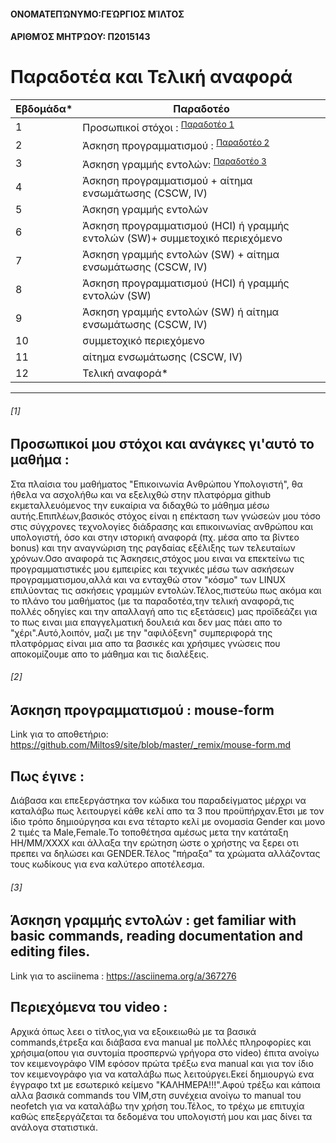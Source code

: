 #### ΟΝΟΜΑΤΕΠΏΝΥΜΟ:ΓΕΏΡΓΙΟΣ ΜΊΛΤΟΣ
#### ΑΡΙΘΜΌΣ ΜΗΤΡΏΟΥ: Π2015143

# Παραδοτέα και Τελική αναφορά
 
| Εβδομάδα* | Παραδοτέο |
| --- | --- |
| 1 |Προσωπικοί στόχοι : <sup><a href="#1">Παραδοτέο 1 </a></sup> |
| 2 | Άσκηση προγραμματισμού : <sup><a href="#2">Παραδοτέο 2 </a></sup> |
| 3 | Άσκηση γραμμής εντολών: <sup><a href="#3">Παραδοτέο 3 </a></sup> |
| 4 | Άσκηση προγραμματισμού + αίτημα ενσωμάτωσης (CSCW, IV) |
| 5 | Άσκηση γραμμής εντολών |
| 6 | Άσκηση προγραμματισμού (HCI) ή γραμμής εντολών (SW)+ συμμετοχικό περιεχόμενο |
| 7 | Άσκηση γραμμής εντολών (SW) + αίτημα ενσωμάτωσης (CSCW, IV) |
| 8 | Άσκηση προγραμματισμού (HCI) ή γραμμής εντολών (SW) |
| 9 | Άσκηση γραμμής εντολών (SW) ή αίτημα ενσωμάτωσης (CSCW, IV) |
| 10 | συμμετοχικό περιεχόμενο |
| 11 | αίτημα ενσωμάτωσης (CSCW, IV) |
| 12 | Τελική αναφορά* |


***

###### [1] 
## Προσωπικοί μου στόχοι και ανάγκες γι'αυτό το μαθήμα : 
Στα πλαίσια του μαθήματος "Eπικοινωνία Aνθρώπου Yπολογιστή", θα ήθελα να ασχολήθω και να εξελιχθώ στην πλατφόρμα github εκμεταλλευόμενος την ευκαίρια να διδαχθώ το μάθημα μέσω αυτής.Επιπλέων,βασικός στόχος είναι η επέκταση των γνώσεών μου τόσο στις σύγχρονες τεχνολογίες διάδρασης και επικοινωνίας ανθρώπου και υπολογιστή, όσο και στην ιστορική αναφορά (πχ. μέσα απο τα βίντεο bonus) και την αναγνώριση της ραγδαίας εξέλιξης των τελευταίων χρόνων.Οσο αναφορά τις Άσκησεις,στόχος μου ειναι να επεκτείνω τις προγραμματιστικές μου εμπειρίες και τεχνικές μέσω των ασκήσεων προγραμματισμου,αλλά και να ενταχθώ στον "κόσμο" των LINUX επιλύοντας τις ασκήσεις γραμμών εντολών.Τέλος,πιστεύω πως ακόμα και το πλάνο του μαθήματος (με τα παραδοτέα,την τελική αναφορά,τις πολλές οδηγίες και την απαλλαγή απο τις εξετάσεις) μας προϊδεάζει για το πως ειναι μια επαγγελματική δουλειά και δεν μας πάει απο το "χέρι".Αυτό,λοιπόν, μαζι με την "αφιλόξενη" συμπεριφορά της πλατφόρμας είναι μια απο τα βασικές και χρήσιμες γνώσεις που αποκομίζουμε απο το μάθημα και τις διαλέξεις.

###### [2] 
## Άσκηση προγραμματισμού : mouse-form
Link για το αποθετήριο: https://github.com/Miltos9/site/blob/master/_remix/mouse-form.md
## Πως έγινε :
Διάβασα και επεξεργάστηκα τον κώδικα του παραδείγματος μέρχρι να καταλάβω πως λειτουργεί κάθε κελί απο τα 3 που προϋπήρχαν.Ετσι με τον ίδιο τρόπο δημιούργησα και ενα τέταρτο κελί με ονομασία Gender και μονο 2 τιμές τa Male,Female.Το τοποθέτησα αμέσως μετα την κατάταξη HH/MM/XXXX και άλλαξα την ερώτηση ώστε ο χρήστης να ξερει οτι πρεπει να δηλώσει και GENDER.Τέλος "πήραξα" τα χρώματα αλλάζοντας τους κωδίκους για ενα καλύτερο αποτέλεσμα. 

###### [3]
## Άσκηση γραμμής εντολών : get familiar with basic commands, reading documentation and editing files.
Link για το asciinema : https://asciinema.org/a/367276
## Περιεχόμενα του video :
Αρχικά όπως λεει ο τίτλος,για να εξοικειωθώ με τα βασικά commands,έτρεξα και διάβασα ενα manual με πολλές πληροφορίες και χρήσιμα(οπου για συντομία προσπερνώ γρήγορα στο video) έπιτα ανοίγω τον κειμενογράφο VIM εφόσον πρώτα τρέξω ενα manual και για τον ίδιο τον κειμενογράφο για να καταλάβω πως λειτούργει.Εκεί δημιουργώ ενα έγγραφο txt με εσωτερικό κείμενο "ΚΑΛΗΜΕΡΑ!!!".Αφού τρέξω και κάποια αλλα βασικά commands του VIM,στη συνέχεια ανοίγω το manual του neofetch για να καταλάβω την χρήση του.Τέλος, το τρέχω με επιτυχία καθώς επεξεργάζεται τα δεδομένα του υπολογιστή μου και μας δίνει τα ανάλογα στατιστικά.
